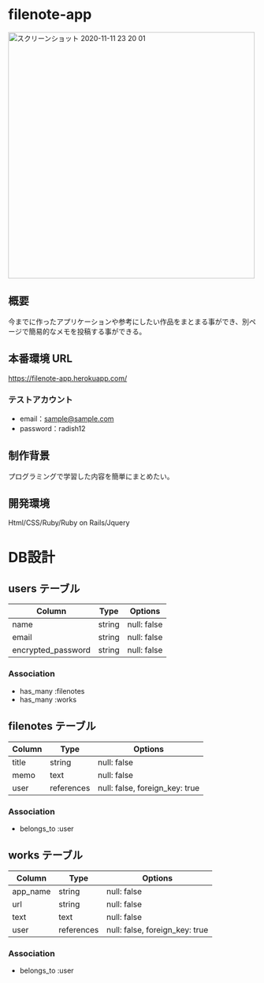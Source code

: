 # filenote-app
<img width="500" alt="スクリーンショット 2020-11-11 23 20 01" src="https://user-images.githubusercontent.com/71426314/98845129-9ba36780-2490-11eb-90cd-acc641b7f6a6.png">

## 概要

今までに作ったアプリケーションや参考にしたい作品をまとまる事ができ、別ページで簡易的なメモを投稿する事ができる。

## 本番環境 URL

https://filenote-app.herokuapp.com/

### テストアカウント

- email：sample@sample.com
- password：radish12

## 制作背景

プログラミングで学習した内容を簡単にまとめたい。

## 開発環境

Html/CSS/Ruby/Ruby on Rails/Jquery

# DB設計

## users テーブル

| Column             | Type   | Options     |
| ------------------ | ------ | ----------- |
| name               | string | null: false |
| email              | string | null: false |
| encrypted_password | string | null: false |

### Association

- has_many :filenotes
- has_many :works

## filenotes テーブル

| Column | Type       | Options                        |
| ------ | ---------- | ------------------------------ |
| title  | string     | null: false                    |
| memo   | text       | null: false                    |
| user   | references | null: false, foreign_key: true |

### Association

- belongs_to :user

## works テーブル

| Column   | Type       | Options                        |
| -------- | ---------- | ------------------------------ |
| app_name | string     | null: false                    |
| url      | string     | null: false                    |
| text     | text       | null: false                    |
| user     | references | null: false, foreign_key: true |

### Association

- belongs_to :user
